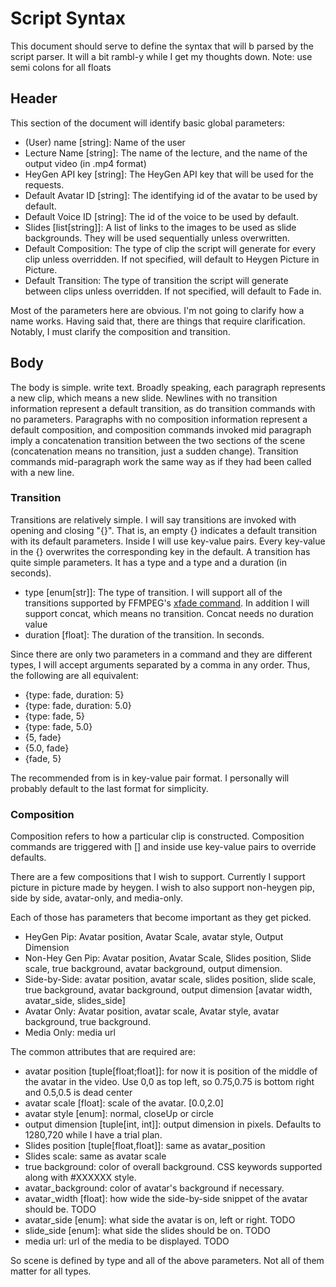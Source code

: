 # Script Syntax
This document should serve to define the syntax that will b parsed by the script parser. It will a bit rambl-y while I get my thoughts down. 
Note: use semi colons for all floats

## Header
This section of the document will identify basic global parameters:
- (User) name [string]: Name of the user
- Lecture Name [string]: The name of the lecture, and the name of the output video (in .mp4 format)
- HeyGen API key [string]: The HeyGen API key that will be used for the requests.
- Default Avatar ID [string]: The identifying id of the avatar to be used by default. 
- Default Voice ID [string]: The id of the voice to be used by default.
- Slides [list[string]]: A list of links to the images to be used as slide backgrounds. They will be used sequentially unless overwritten.
- Default Composition: The type of clip the script will generate for every clip unless overridden. If not specified, will default to Heygen Picture in Picture.
- Default Transition: The type of transition the script will generate between clips unless overridden. If not specified, will default to Fade in.

Most of the parameters here are obvious. I'm not going to clarify how a name works. Having said that, there are things that require clarification. Notably, I must clarify the composition and transition.

## Body
The body is simple. write text. Broadly speaking, each paragraph represents a new clip, which means a new slide. Newlines with no transition information represent a default transition, as do transition commands with no parameters. Paragraphs with no composition information represent a default composition, and composition commands invoked mid paragraph imply a concatenation transition between the two sections of the scene (concatenation means no transition, just a sudden change). Transition commands mid-paragraph work the same way as if they had been called with a new line.

### Transition
Transitions are relatively simple. I will say transitions are invoked with opening and closing "{}". That is, an empty {} indicates a default transition with its default parameters. Inside I will use key-value pairs. Every key-value in the {} overwrites the corresponding key in the default. A transition has quite simple parameters. It has a type and a type and a duration (in seconds).

- type [enum[str]]: The type of transition. I will support all of the transitions supported by FFMPEG's [xfade command](https://trac.ffmpeg.org/wiki/Xfade). In addition I will support concat, which means no transition. Concat needs no duration value
- duration [float]: The duration of the transition. In seconds.

Since there are only two parameters in a command and they are different types, I will accept arguments separated by a comma in any order. Thus, the following are all equivalent:

- {type: fade, duration: 5}
- {type: fade, duration: 5.0}
- {type: fade, 5}
- {type: fade, 5.0}
- {5, fade}
- {5.0, fade}
- {fade, 5}

The recommended from is in key-value pair format. I personally will probably default to the last format for simplicity.

### Composition
Composition refers to how a particular clip is constructed. Composition commands are triggered with [] and inside use key-value pairs to override defaults. 

There are a few compositions that I wish to support. Currently I support picture in picture made by heygen. I wish to also support non-heygen pip, side by side, avatar-only, and media-only. 

Each of those has parameters that become important as they get picked. 

- HeyGen Pip: 
Avatar position, Avatar Scale, avatar style, Output Dimension
- Non-Hey Gen Pip: 
Avatar position, Avatar Scale, Slides position, Slide scale, true background, avatar background, output dimension.
- Side-by-Side: avatar position, avatar scale, slides position, slide scale, true background, avatar background, output dimension [avatar width, avatar_side, slides_side]
- Avatar Only: Avatar position, avatar scale, Avatar style, avatar background, true background.
- Media Only: media url

The common attributes that are required are:
- avatar position [tuple[float;float]]: for now it is position of the middle of the avatar in the video. Use 0,0 as top left, so 0.75,0.75 is bottom right and 0.5,0.5 is dead center
- avatar scale [float]: scale of the avatar. [0.0,2.0]
- avatar style [enum]: normal, closeUp or circle
- output dimension [tuple[int, int]]: output dimension in pixels. Defaults to 1280,720 while I have a trial plan. 
- Slides position [tuple[float,float]]: same as avatar_position
- Slides scale: same as avatar scale
- true background: color of overall background. CSS keywords supported along with #XXXXXX style. 
- avatar_background: color of avatar's background if necessary. 
- avatar_width [float]: how wide the side-by-side snippet of the avatar should be. TODO
- avatar_side [enum]: what side the avatar is on, left or right. TODO
- slide_side [enum]: what side the slides should be on. TODO
- media url: url of the media to be displayed. TODO

So scene is defined by type and all of the above parameters. Not all of them matter for all types.


